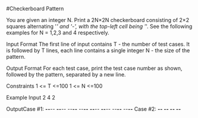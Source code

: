 #Checkerboard Pattern 

You are given an integer N. Print a 2N×2N checkerboard consisting of 2×2 squares alternating '*' and '-', with the top-left cell being '*'. See the following examples for N = 1,2,3 and 4 respectively.

Input Format
The first line of input contains T - the number of test cases. It is followed by T lines, each line contains a single integer N - the size of the pattern.

Output Format
For each test case, print the test case number as shown, followed by the pattern, separated by a new line.

Constraints
1 <= T <=100
1 <= N <=100

Example
Input
2
4
2

OutputCase #1:
**--**--
**--**--
--**--**
--**--**
**--**--
**--**--
--**--**
--**--**
Case #2:
**--
**--
--**
--**
